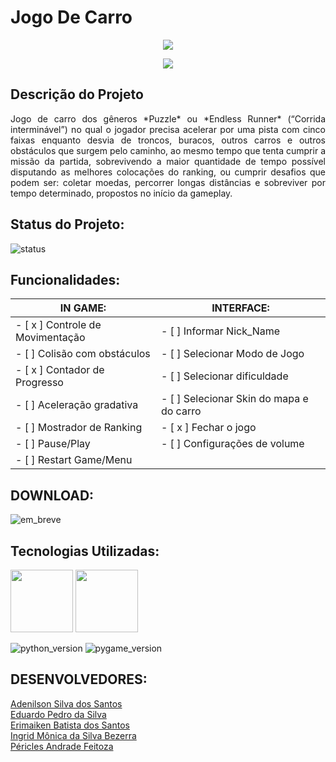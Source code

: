 # **Jogo De Carro**

<p align="center">
<img src="https://img.shields.io/badge/Versão-b%202.0-blue">
</p>

<p align="center">
<img src="https://github.com/periclesanfe/jogo_de_carro/blob/main/sprites/icon.png">
</p>


## Descrição do Projeto

<p align="justify">Jogo de carro dos gêneros *Puzzle* ou *Endless Runner* (“Corrida interminável”) no qual o jogador precisa acelerar por uma pista com cinco faixas enquanto desvia de troncos, buracos, outros carros e outros obstáculos que surgem pelo caminho, ao mesmo tempo que tenta cumprir a missão da partida, sobrevivendo a maior quantidade de tempo possível disputando as melhores colocações do ranking, ou cumprir desafios que podem ser: coletar moedas, percorrer longas distâncias e sobreviver por tempo determinado, propostos no início da gameplay.</p>

## Status do Projeto:
![status](https://img.shields.io/badge/-Sprint_1_Finalizada-brightgreen)

## Funcionalidades:

| **IN GAME:**                   | **INTERFACE:**                           |
|--------------------------------|------------------------------------------|
| - [ x ] Controle de Movimentação | - [ ] Informar Nick_Name                 |
| - [ ] Colisão com obstáculos   | - [ ] Selecionar Modo de Jogo            |
| - [ x ] Contador de Progresso    | - [ ] Selecionar dificuldade             |
| - [ ] Aceleração gradativa     | - [ ] Selecionar Skin do mapa e do carro |
| - [ ] Mostrador de Ranking     | - [ x ] Fechar o jogo                      |
| - [ ] Pause/Play               | - [ ] Configurações de volume            |
| - [ ] Restart Game/Menu        |                                          |

## DOWNLOAD:
![em_breve](https://img.shields.io/badge/-Em%20Breve-red)

## Tecnologias Utilizadas:   

<p>
<img src="https://cdn.jsdelivr.net/gh/devicons/devicon/icons/python/python-original.svg" height="100" width="100">
<img src="https://www.pygame.org/ftp/pygame-head-party.png" height="100" width="100"><br>
</p>

![python_version](https://img.shields.io/badge/Python-3.10.8-blue)
![pygame_version](https://img.shields.io/badge/Pygame-2.1.2-orange)<br>

## **DESENVOLVEDORES:**
[Adenilson Silva dos Santos](https://github.com/adenilson666)<br>
[Eduardo Pedro da Silva](https://github.com/eduardopedro2)<br>
[Erimaiken Batista dos Santos](https://github.com/M4iKen)<br>
[Ingrid Mônica da Silva Bezerra](https://github.com/ingridmonica)<br>
[Péricles Andrade Feitoza](https://github.com/periclesanfe)<br>
